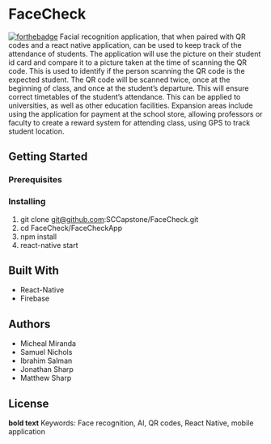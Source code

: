 # FaceCheck
[![forthebadge](https://forthebadge.com/images/badges/60-percent-of-the-time-works-every-time.svg)](https://forthebadge.com)
Facial recognition application, that when paired with QR codes and a react native application, can be used to keep track of the attendance of students. The application will use the picture on their student id card and compare it to a picture taken at the time of scanning the QR code. This is used to identify if the person scanning the QR code is the expected student. The QR code will be scanned twice, once at the beginning of class, and once at the student’s departure. This will ensure correct timetables of the student’s attendance. This can be applied to universities, as well as other education facilities. Expansion areas include using the application for payment at the school store, allowing professors or faculty to create a reward system for attending class, using GPS to track student location.

## Getting Started

### Prerequisites

### Installing
1. git clone git@github.com:SCCapstone/FaceCheck.git
2. cd FaceCheck/FaceCheckApp
3. npm install
4. react-native start

## Built With
- React-Native
- Firebase

## Authors
- Micheal Miranda
- Samuel Nichols
- Ibrahim Salman
- Jonathan Sharp
- Matthew Sharp

## License

**bold text** Keywords: Face recognition, AI, QR codes, React Native, mobile application 
